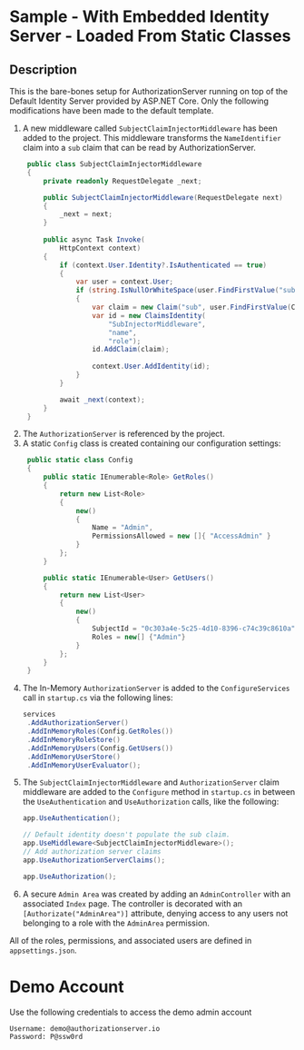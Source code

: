 ﻿# Sample - With Embedded Identity Server - Loaded From Static Classes

## Description

This is the bare-bones setup for AuthorizationServer running on top of the Default 
Identity Server provided by ASP.NET Core. Only the following modifications have 
been made to the default template.

1. A new middleware called `SubjectClaimInjectorMiddleware` has been added to the project.
   This middleware transforms the `NameIdentifier` claim into a `sub` claim that can
   be read by AuthorizationServer.
   ```csharp
    public class SubjectClaimInjectorMiddleware
    {
        private readonly RequestDelegate _next;

        public SubjectClaimInjectorMiddleware(RequestDelegate next)
        {
            _next = next;
        }
        
        public async Task Invoke(
            HttpContext context)
        {
            if (context.User.Identity?.IsAuthenticated == true)
            {
                var user = context.User;
                if (string.IsNullOrWhiteSpace(user.FindFirstValue("sub")))
                {
                    var claim = new Claim("sub", user.FindFirstValue(ClaimTypes.NameIdentifier));
                    var id = new ClaimsIdentity(
                        "SubInjectorMiddleware",
                        "name",
                        "role");
                    id.AddClaim(claim);
                    
                    context.User.AddIdentity(id);
                }
            }

            await _next(context);
        }
    }
   ```
2. The `AuthorizationServer` is referenced by the project.
3. A static `Config` class is created containing our configuration settings:
   ```csharp
    public static class Config
    {
        public static IEnumerable<Role> GetRoles()
        {
            return new List<Role>
            {
                new()
                {
                    Name = "Admin",
                    PermissionsAllowed = new []{ "AccessAdmin" }
                } 
            };
        }

        public static IEnumerable<User> GetUsers()
        {
            return new List<User>
            {
                new()
                {
                    SubjectId = "0c303a4e-5c25-4d10-8396-c74c39c8610a",
                    Roles = new[] {"Admin"}
                }
            };
        }
    }
   ```
4. The In-Memory `AuthorizationServer` is added to the `ConfigureServices` call 
   in `startup.cs` via the following lines: 
   ```csharp
   services
    .AddAuthorizationServer()
    .AddInMemoryRoles(Config.GetRoles())
    .AddInMemoryRoleStore()
    .AddInMemoryUsers(Config.GetUsers())
    .AddInMemoryUserStore()
    .AddInMemoryUserEvaluator();
   ```
5. The `SubjectClaimInjectorMiddleware` and `AuthorizationServer` claim middleware are 
   added to the `Configure` method in `startup.cs` in between the `UseAuthentication` and
   `UseAuthorization` calls, like the following:
   ```csharp
   app.UseAuthentication();
   
   // Default identity doesn't populate the sub claim. 
   app.UseMiddleware<SubjectClaimInjectorMiddleware>();
   // Add authorization server claims
   app.UseAuthorizationServerClaims();
   
   app.UseAuthorization();
   ```
6. A secure `Admin Area` was created by adding an `AdminController` with an associated `Index` page. 
   The controller is decorated with an `[Authorizate("AdminArea")]` attribute, denying
   access to any users not belonging to a role with the `AdminArea` permission.
   
All of the roles, permissions, and associated users are defined in `appsettings.json`.
   
# Demo Account

Use the following credentials to access the demo admin account

```
Username: demo@authorizationserver.io
Password: P@ssw0rd
```